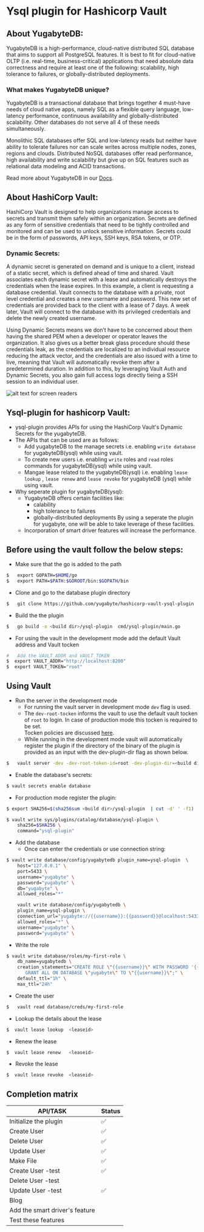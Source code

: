 #   Ysql plugin for Hashicorp Vault 
##  About YugabyteDB:
YugabyteDB is a high-performance, cloud-native distributed SQL database that aims to support all PostgreSQL features. It is best to fit for cloud-native OLTP (i.e. real-time, business-critical) applications that need absolute data correctness and require at least one of the following: scalability, high tolerance to failures, or globally-distributed deployments.

### What makes YugabyteDB unique?
YugabyteDB is a transactional database that brings together 4 must-have needs of cloud native apps, namely SQL as a flexible query language, low-latency performance, continuous availability and globally-distributed scalability. Other databases do not serve all 4 of these needs simultaneously.

Monolithic SQL databases offer SQL and low-latency reads but neither have ability to tolerate failures nor can scale writes across multiple nodes, zones, regions and clouds.
Distributed NoSQL databases offer read performance, high availability and write scalability but give up on SQL features such as relational data modeling and ACID transactions.

Read more about YugabyteDB in our [Docs](https://docs.yugabyte.com/preview/faq/general/).
##  About HashiCorp Vault:
HashiCorp Vault is designed to help organizations manage access to secrets and transmit them safely within an organization. 
Secrets are defined as any form of sensitive credentials that need to be tightly controlled and monitored and can be used to unlock sensitive information. 
Secrets could be in the form of passwords, API keys, SSH keys, RSA tokens, or OTP.

### Dynamic Secrets:
A dynamic secret is generated on demand and is unique to a client, instead of a static secret, which is defined ahead of time and shared. 
Vault associates each dynamic secret with a lease and automatically destroys the credentials when the lease expires.
In this example, a client is requesting a database credential. Vault connects to the database with a private, root level credential and creates a new username and password. This new set of credentials are provided back to the client with a lease of 7 days. A week later, Vault will connect to the database with its privileged credentials and delete the newly created username.

Using Dynamic Secrets means we don’t have to be concerned about them having the shared PEM when a developer or operator leaves the organization. It also gives us a better break glass procedure should these credentials leak, as the credentials are localized to an individual resource reducing the attack vector, and the credentials are also issued with a time to live, meaning that Vault will automatically revoke them after a predetermined duration. In addition to this, by leveraging Vault Auth and Dynamic Secrets, you also gain full access logs directly tieing a SSH session to an individual user.

![ alt text for screen readers](https://www.datocms-assets.com/2885/1519774324-dynamic-secret-img-001.jpeg?fit=max&q=80&w=2500)

##  Ysql-plugin for hashicorp Vault:
-   ysql-plugin provides APIs for using the HashiCorp Vault's Dynamic Secrets for the yugabyteDB.
-   The APIs that can be used are as follows:  
    -   Add yugabyteDB to the manage secrets i.e. enabling `write database` for yugabyteDB(ysql) while using vault.
    -   To create new users i.e. enabling `write` roles and `read` roles commands for yugabyteDB(ysql) while using vault.
    -   Mangae lease related to the yugabyteDB(ysql) i.e. enabling `lease lookup` , `lease renew` and `lease revoke` for yugabyteDB (ysql) while using vault.
-   Why seperate plugin for yugabyteDB(ysql):
    -   YugabyteDB offers certain facilities like:  
        -   calability
        -   high tolerance to failures
        -   globally-distributed deployments
        By using a seperate the plugin for yugabyte, one will be able to take leverage of these facilities.
    -   Incorporation of smart driver features will increase the performance.

##  Before using the vault follow the below steps:
-   Make sure that the go is added to the path
```sh
$   export GOPATH=$HOME/go
$   export PATH=$PATH:$GOROOT/bin:$GOPATH/bin
```
-   Clone and go to the database plugin directory
```sh 
$   git clone https://github.com/yugabyte/hashicorp-vault-ysql-plugin   && cd  hashicorp-vault-ysql-plugin  
```
-   Build the the plugin
```sh
$   go build -o <build dir>/ysql-plugin  cmd/ysql-plugin/main.go
```

-   For using the vault in the development mode add the default Vault address and Vault tocken
```sh
#   Add the VAULT_ADDR and VAULT_TOKEN
$  export VAULT_ADDR="http://localhost:8200"
$  export VAULT_TOKEN="root"
```

##  Using Vault

-   Run the server in the development mode
    -   For running the vault server in development mode `dev` flag is used.
    -   The `dev-root-tocken` informs the vault to use the default vault tocken of `root` to login.
        In case of production mode this tocken is required to be set.   
        Tocken policies are discussed [here](https://www.vaultproject.io/docs/commands/login).
    -   While running in the development mode vault will automatically register the plugin if 
        the directory of the binary of the plugin is provided as an input with the dev-plugin-dir flag as shown below.
```sh
$   vault server -dev -dev-root-token-id=root -dev-plugin-dir=<build dir> 
```

-   Enable the database's secrets:
```sh
$ vault secrets enable database
```
-   For production mode register the plugin:
```sh
$ export SHA256=$(sha256sum <build dir>/ysql-plugin  | cut -d' ' -f1)

$ vault write sys/plugins/catalog/database/ysql-plugin \
    sha256=$SHA256 \
    command="ysql-plugin"
```
-   Add the database
    -   Once can enter the credentials or use connection string:
```sh
$ vault write database/config/yugabytedb plugin_name=ysql-plugin  \
    host="127.0.0.1" \
    port=5433 \
    username="yugabyte" \
    password="yugabyte" \
    db="yugabyte" \
    allowed_roles="*"

	vault write database/config/yugabytedb \
    plugin_name=ysql-plugin \
    connection_url="yugabyte://{{username}}:{{password}}@localhost:5433/yugabyte?sslmode=disable" \
    allowed_roles="*" \
    username="yugabyte" \
    password="yugabyte" \
```

-   Write the role 
```sh
$ vault write database/roles/my-first-role \
    db_name=yugabytedb \
    creation_statements="CREATE ROLE \"{{username}}\" WITH PASSWORD '{{password}}' NOINHERIT LOGIN; \
       GRANT ALL ON DATABASE \"yugabyte\" TO \"{{username}}\";" \
    default_ttl="1h" \
    max_ttl="24h"
```
-   Create the user 
```sh
$   vault read database/creds/my-first-role
```

-   Lookup the details about the lease
```sh 
$  vault lease lookup  <leaseid>
```
-   Renew the lease
```sh
$  vault lease renew   <leaseid>
```    
-   Revoke the lease
```sh
$  vault lease revoke  <leaseid>
```

##  Completion matrix
|API/TASK|Status|
|-|-|
| Initialize the plugin|✅|
| Create User |✅ |
| Delete User|✅|
| Update User|✅|
| Make File|✅|
| Create User -test|✅|
| Delete User -test| |
| Update User -test|✅|
| Blog| |
| Add the smart driver's feature|   |
| Test these features   |   |